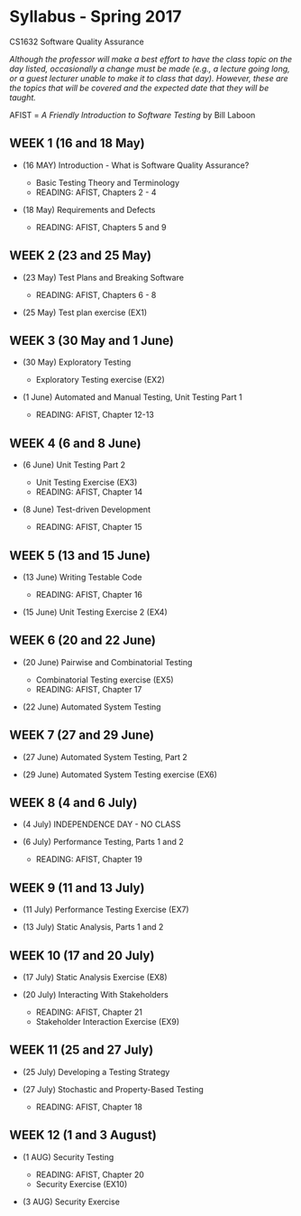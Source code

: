 # Syllabus - Spring 2017
CS1632 Software Quality Assurance

_Although the professor will make a best effort to have the class topic on the day listed, occasionally a change must be made (e.g., a lecture going long, or a guest lecturer unable to make it to class that day).  However, these are the topics that will be covered and the expected date that they will be taught._

AFIST = _A Friendly Introduction to Software Testing_ by Bill Laboon

## WEEK 1 (16 and 18 May)
* (16 MAY) Introduction - What is Software Quality Assurance?
  * Basic Testing Theory and Terminology
  * READING: AFIST, Chapters 2 - 4

* (18 May) Requirements and Defects
  * READING: AFIST, Chapters 5 and 9

## WEEK 2 (23 and 25 May)

* (23 May) Test Plans and Breaking Software
  * READING: AFIST, Chapters 6 - 8

* (25 May) Test plan exercise (EX1)

## WEEK 3 (30 May and 1 June)

* (30 May) Exploratory Testing
  * Exploratory Testing exercise (EX2)

* (1 June) Automated and Manual Testing, Unit Testing Part 1
  * READING: AFIST, Chapter 12-13

## WEEK 4 (6 and 8 June)

* (6 June) Unit Testing Part 2
  * Unit Testing Exercise (EX3)
  * READING: AFIST, Chapter 14

* (8 June) Test-driven Development
  * READING: AFIST, Chapter 15

## WEEK 5 (13 and 15 June)

* (13 June) Writing Testable Code
  * READING: AFIST, Chapter 16

* (15 June) Unit Testing Exercise 2 (EX4)

## WEEK 6 (20 and 22 June)

* (20 June) Pairwise and Combinatorial Testing
  * Combinatorial Testing exercise (EX5)
  * READING: AFIST, Chapter 17

* (22 June) Automated System Testing

## WEEK 7 (27 and 29 June)

* (27 June) Automated System Testing, Part 2

* (29 June) Automated System Testing exercise (EX6)

## WEEK 8 (4 and 6 July)

* (4 July) INDEPENDENCE DAY - NO CLASS

* (6 July) Performance Testing, Parts 1 and 2
  * READING: AFIST, Chapter 19

## WEEK 9 (11 and 13 July)

* (11 July) Performance Testing Exercise (EX7)

* (13 July) Static Analysis, Parts 1 and 2

## WEEK 10 (17 and 20 July)

* (17 July) Static Analysis Exercise (EX8)

* (20 July) Interacting With Stakeholders
  * READING: AFIST, Chapter 21
  * Stakeholder Interaction Exercise (EX9)

## WEEK 11 (25 and 27 July)

* (25 July) Developing a Testing Strategy

* (27 July) Stochastic and Property-Based Testing
  * READING: AFIST, Chapter 18

## WEEK 12 (1 and 3 August)

* (1 AUG) Security Testing
  * READING: AFIST, Chapter 20
  * Security Exercise (EX10)

* (3 AUG) Security Exercise







